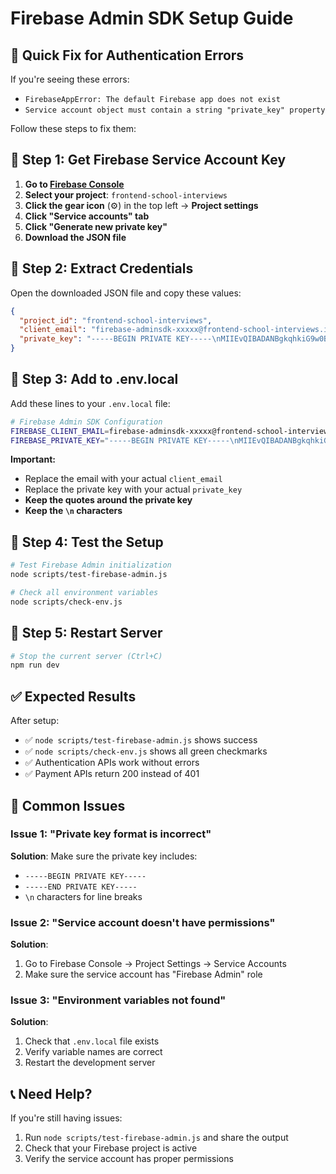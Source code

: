 # Firebase Admin SDK Setup Guide

## 🚨 Quick Fix for Authentication Errors

If you're seeing these errors:
- `FirebaseAppError: The default Firebase app does not exist`
- `Service account object must contain a string "private_key" property`

Follow these steps to fix them:

## 🔧 Step 1: Get Firebase Service Account Key

1. **Go to [Firebase Console](https://console.firebase.google.com/)**
2. **Select your project**: `frontend-school-interviews`
3. **Click the gear icon** (⚙️) in the top left → **Project settings**
4. **Click "Service accounts" tab**
5. **Click "Generate new private key"**
6. **Download the JSON file**

## 🔧 Step 2: Extract Credentials

Open the downloaded JSON file and copy these values:

```json
{
  "project_id": "frontend-school-interviews",
  "client_email": "firebase-adminsdk-xxxxx@frontend-school-interviews.iam.gserviceaccount.com",
  "private_key": "-----BEGIN PRIVATE KEY-----\nMIIEvQIBADANBgkqhkiG9w0BAQEFAASCBKcwggSjAgEAAoIBAQC...\n-----END PRIVATE KEY-----\n"
}
```

## 🔧 Step 3: Add to .env.local

Add these lines to your `.env.local` file:

```bash
# Firebase Admin SDK Configuration
FIREBASE_CLIENT_EMAIL=firebase-adminsdk-xxxxx@frontend-school-interviews.iam.gserviceaccount.com
FIREBASE_PRIVATE_KEY="-----BEGIN PRIVATE KEY-----\nMIIEvQIBADANBgkqhkiG9w0BAQEFAASCBKcwggSjAgEAAoIBAQC...\n-----END PRIVATE KEY-----\n"
```

**Important:**
- Replace the email with your actual `client_email`
- Replace the private key with your actual `private_key`
- **Keep the quotes around the private key**
- **Keep the `\n` characters**

## 🔧 Step 4: Test the Setup

```bash
# Test Firebase Admin initialization
node scripts/test-firebase-admin.js

# Check all environment variables
node scripts/check-env.js
```

## 🔧 Step 5: Restart Server

```bash
# Stop the current server (Ctrl+C)
npm run dev
```

## ✅ Expected Results

After setup:
- ✅ `node scripts/test-firebase-admin.js` shows success
- ✅ `node scripts/check-env.js` shows all green checkmarks
- ✅ Authentication APIs work without errors
- ✅ Payment APIs return 200 instead of 401

## 🚨 Common Issues

### Issue 1: "Private key format is incorrect"
**Solution**: Make sure the private key includes:
- `-----BEGIN PRIVATE KEY-----`
- `-----END PRIVATE KEY-----`
- `\n` characters for line breaks

### Issue 2: "Service account doesn't have permissions"
**Solution**: 
1. Go to Firebase Console → Project Settings → Service Accounts
2. Make sure the service account has "Firebase Admin" role

### Issue 3: "Environment variables not found"
**Solution**:
1. Check that `.env.local` file exists
2. Verify variable names are correct
3. Restart the development server

## 📞 Need Help?

If you're still having issues:
1. Run `node scripts/test-firebase-admin.js` and share the output
2. Check that your Firebase project is active
3. Verify the service account has proper permissions

